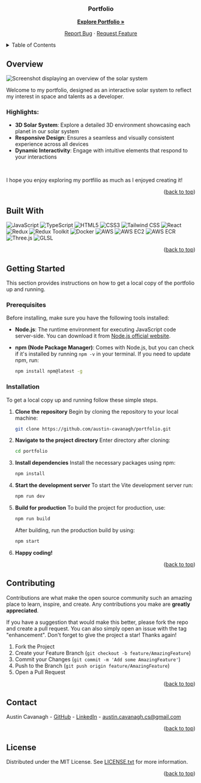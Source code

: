 <div id="readme-top"></div>

<!-- PROJECT LOGO -->
<br />
<div align="center">

  <h3 align="center">Portfolio</h3>

<a href="https://austincavanagh.me" target="_blank"><strong>Explore Portfolio »</strong></a>

<!-- <a href="https://github.com/othneildrew/Best-README-Template">View Demo</a> -->
<!-- · -->

<a href="https://github.com/austin-cavanagh/portfolio/issues/new?assignees=&labels=&projects=&template=bug-report-%F0%9F%90%9D.md&title=">Report Bug</a>
·
<a href="https://github.com/austin-cavanagh/portfolio/issues/new?assignees=&labels=&projects=&template=feature-request-%F0%9F%9A%80.md&title=">Request Feature</a>

  </p>
</div>

<!-- TABLE OF CONTENTS -->
<details>
  <summary>Table of Contents</summary>
  <ol>
    <li>
      <a href="#overview">Overview</a>
      <ul>
        <li><a href="#highlights">Highlights</a></li>
      </ul>
    </li>
    <li><a href="#built-with">Built With</a></li>
    <li>
      <a href="#getting-started">Getting Started</a>
      <ul>
        <li><a href="#prerequisites">Prerequisites</a></li>
        <li><a href="#installation">Installation</a></li>
      </ul>
    </li>
    <li><a href="#contributing">Contributing</a></li>
    <li><a href="#contact">Contact</a></li>
    <li><a href="#license">License</a></li>
  </ol>
</details>

<!-- OVERVIEW -->

## Overview

![Screenshot displaying an overview of the solar system](https://portfolio-screenshots-bucket.s3.us-west-1.amazonaws.com/overview-screenshot.png)

Welcome to my portfolio, designed as an interactive solar system to reflect my interest in space and talents as a developer.

### Highlights:

- **3D Solar System**: Explore a detailed 3D environment showcasing each planet in our solar system
- **Responsive Design**: Ensures a seamless and visually consistent experience across all devices
- **Dynamic Interactivity**: Engage with intuitive elements that respond to your interactions

<br>

I hope you enjoy exploring my portfilio as much as I enjoyed creating it!

<p align="right">(<a href="#readme-top">back to top</a>)</p>

<!-- BUILT WITH -->

## Built With

![JavaScript](https://img.shields.io/badge/JavaScript-323330?style=for-the-badge&logo=javascript&logoColor=F7DF1E)
![TypeScript](https://img.shields.io/badge/TypeScript-007ACC?style=for-the-badge&logo=typescript&logoColor=white)
![HTML5](https://img.shields.io/badge/HTML5-E34F26?style=for-the-badge&logo=html5&logoColor=white)
![CSS3](https://img.shields.io/badge/CSS3-214ce5?style=for-the-badge&logo=css3&logoColor=white)
![Tailwind CSS](https://img.shields.io/badge/Tailwind-4f45e4?style=for-the-badge&logo=tailwind-css&logoColor=white)
![React](https://img.shields.io/badge/React-20232A?style=for-the-badge&logo=react&logoColor=61DAFB)
![Redux](https://img.shields.io/badge/Redux-774abc?style=for-the-badge&logo=redux&logoColor=white)
![Redux Toolkit](https://img.shields.io/badge/Toolkit-774abc?style=for-the-badge&logo=redux&logoColor=white)
![Docker](https://img.shields.io/badge/Docker-1e63ee?style=for-the-badge&logo=docker&logoColor=white)
![AWS](https://img.shields.io/badge/AWS-FF9900?style=for-the-badge&logo=amazonaws&logoColor=white)
![AWS EC2](https://img.shields.io/badge/EC2-FF9900?style=for-the-badge&logo=amazonec2&logoColor=white)
![AWS ECR](https://img.shields.io/badge/ECR-FF9900?style=for-the-badge&logo=amazonecs&logoColor=white)
![Three.js](https://img.shields.io/badge/ThreeJs-black?style=for-the-badge&logo=three.js&logoColor=white)
![GLSL](https://img.shields.io/badge/GLSL-774abc?style=for-the-badge&logo=opengl&logoColor=white)

<p align="right">(<a href="#readme-top">back to top</a>)</p>

<!-- GETTING STARTED -->

## Getting Started

This section provides instructions on how to get a local copy of the portfolio up and running.

### Prerequisites

Before installing, make sure you have the following tools installed:

- **Node.js**: The runtime environment for executing JavaScript code server-side. You can download it from [Node.js official website](https://nodejs.org/en/download/).

- **npm (Node Package Manager)**: Comes with Node.js, but you can check if it's installed by running `npm -v` in your terminal. If you need to update npm, run:

  ```sh
  npm install npm@latest -g
  ```

### Installation

To get a local copy up and running follow these simple steps.

1. **Clone the repository**
   Begin by cloning the repository to your local machine:

   ```sh
   git clone https://github.com/austin-cavanagh/portfolio.git
   ```

2. **Navigate to the project directory**
   Enter directory after cloning:

   ```sh
   cd portfolio
   ```

3. **Install dependencies**
   Install the necessary packages using npm:

   ```sh
   npm install
   ```

4. **Start the development server**
   To start the Vite development server run:

   ```sh
   npm run dev
   ```

5. **Build for production**
   To build the project for production, use:

   ```sh
   npm run build
   ```

   After building, run the production build by using:

   ```sh
   npm start
   ```

6. **Happy coding!**

<p align="right">(<a href="#readme-top">back to top</a>)</p>

<!-- USAGE EXAMPLES -->

<!-- ## Usage

Use this space to show useful examples of how a project can be used. Additional screenshots, code examples and demos work well in this space. You may also link to more resources.

_For more examples, please refer to the [Documentation](https://example.com)_

<p align="right">(<a href="#readme-top">back to top</a>)</p> -->

<!-- ROADMAP -->

<!-- ## Roadmap

- [x] Add Changelog
- [x] Add back to top links
- [ ] Add Additional Templates w/ Examples
- [ ] Add "components" document to easily copy & paste sections of the readme
- [ ] Multi-language Support
  - [ ] Chinese
  - [ ] Spanish

See the [open issues](https://github.com/othneildrew/Best-README-Template/issues) for a full list of proposed features (and known issues).

<p align="right">(<a href="#readme-top">back to top</a>)</p> -->

<!-- CONTRIBUTING -->

## Contributing

Contributions are what make the open source community such an amazing place to learn, inspire, and create. Any contributions you make are **greatly appreciated**.

If you have a suggestion that would make this better, please fork the repo and create a pull request. You can also simply open an issue with the tag "enhancement".
Don't forget to give the project a star! Thanks again!

1. Fork the Project
2. Create your Feature Branch (`git checkout -b feature/AmazingFeature`)
3. Commit your Changes (`git commit -m 'Add some AmazingFeature'`)
4. Push to the Branch (`git push origin feature/AmazingFeature`)
5. Open a Pull Request

<p align="right">(<a href="#readme-top">back to top</a>)</p>

<!-- CONTACT -->

## Contact

Austin Cavanagh - <a href="https://github.com/austin-cavanagh" target="_blank">GitHub</a> - <a href="https://www.linkedin.com/in/austincavanagh/" target="_blank">LinkedIn</a> - austin.cavanagh.cs@gmail.com

<p align="right">(<a href="#readme-top">back to top</a>)</p>

<!-- LICENSE -->

## License

Distributed under the MIT License. See [LICENSE.txt](LICENSE.txt) for more information.

<p align="right">(<a href="#readme-top">back to top</a>)</p>

<!-- ACKNOWLEDGMENTS -->

<!-- ## Acknowledgments

Below are some resources I found useful when building this project.

- [Choose an Open Source License](https://choosealicense.com)
- [GitHub Emoji Cheat Sheet](https://www.webpagefx.com/tools/emoji-cheat-sheet)

<p align="right">(<a href="#readme-top">back to top</a>)</p> -->
